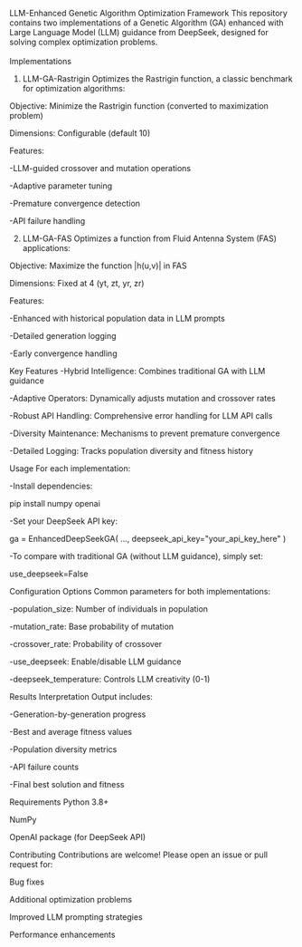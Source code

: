 LLM-Enhanced Genetic Algorithm Optimization Framework
This repository contains two implementations of a Genetic Algorithm (GA) enhanced with Large Language Model (LLM) guidance from DeepSeek, designed for solving complex optimization problems.
<br><br>
Implementations
1. LLM-GA-Rastrigin
Optimizes the Rastrigin function, a classic benchmark for optimization algorithms:

Objective: Minimize the Rastrigin function (converted to maximization problem)

Dimensions: Configurable (default 10)

Features:

-LLM-guided crossover and mutation operations

-Adaptive parameter tuning

-Premature convergence detection

-API failure handling


2. LLM-GA-FAS
Optimizes a function from Fluid Antenna System (FAS) applications:

Objective: Maximize the function |h(u,v)| in FAS

Dimensions: Fixed at 4 (yt, zt, yr, zr)

Features:

-Enhanced with historical population data in LLM prompts

-Detailed generation logging

-Early convergence handling


Key Features
-Hybrid Intelligence: Combines traditional GA with LLM guidance

-Adaptive Operators: Dynamically adjusts mutation and crossover rates

-Robust API Handling: Comprehensive error handling for LLM API calls

-Diversity Maintenance: Mechanisms to prevent premature convergence

-Detailed Logging: Tracks population diversity and fitness history


Usage
For each implementation:

-Install dependencies:

pip install numpy openai

-Set your DeepSeek API key:

ga = EnhancedDeepSeekGA(
    ...,
    deepseek_api_key="your_api_key_here"
)

-To compare with traditional GA (without LLM guidance), simply set:

use_deepseek=False

Configuration Options
Common parameters for both implementations:

-population_size: Number of individuals in population

-mutation_rate: Base probability of mutation

-crossover_rate: Probability of crossover

-use_deepseek: Enable/disable LLM guidance

-deepseek_temperature: Controls LLM creativity (0-1)

Results Interpretation
Output includes:

-Generation-by-generation progress

-Best and average fitness values

-Population diversity metrics

-API failure counts

-Final best solution and fitness

Requirements
Python 3.8+

NumPy

OpenAI package (for DeepSeek API)

Contributing
Contributions are welcome! Please open an issue or pull request for:

Bug fixes

Additional optimization problems

Improved LLM prompting strategies

Performance enhancements
